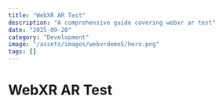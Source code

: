 ```yaml
---
title: "WebXR AR Test"
description: "A comprehensive guide covering webxr ar test"
date: "2025-09-20"
category: "Development"
image: "/assets/images/webvrdemo5/hero.png"
tags: []
---
```


# WebXR AR Test


